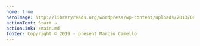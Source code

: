 ```yaml
---
home: true
heroImage: http://libraryreads.org/wordpress/wp-content/uploads/2013/08/Library-Reads-Logo-Color.jpg
actionText: Start →
actionLink: /main.md
footer: Copyright © 2019 - present Marcio Camello
---
```

